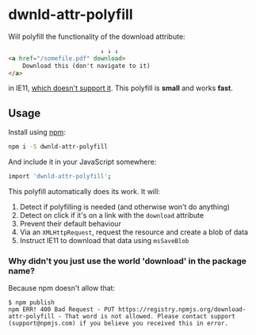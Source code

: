 # dwnld-attr-polyfill

Will polyfill the functionality of the download attribute:

```html
                          ↓ ↓ ↓
<a href="/somefile.pdf" download>
    Download this (don't navigate to it)
</a>
```

in IE11, [which doesn't support it](https://www.caniuse.com/#feat=download). This polyfill is **small** and works **fast**.

## Usage

Install using [npm](https://docs.npmjs.com/about-npm/):

```sh
npm i -S dwnld-attr-polyfill
```
And include it in your JavaScript somewhere:

```sh
import 'dwnld-attr-polyfill';
```

This polyfill automatically does its work. It will:

1. Detect if polyfilling is needed (and otherwise won't do anything)
2. Detect on click if it's on a link with the `download` attribute
3. Prevent their default behaviour
4. Via an `XMLHttpRequest`, request the resource and create a blob of data
5. Instruct IE11 to download that data using `msSaveBlob`

### Why didn't you just use the world 'download' in the package name?
Because npm doesn't allow that:

```
$ npm publish
npm ERR! 400 Bad Request - PUT https://registry.npmjs.org/download-attr-polyfill - That word is not allowed. Please contact support (support@npmjs.com) if you believe you received this in error.
```
